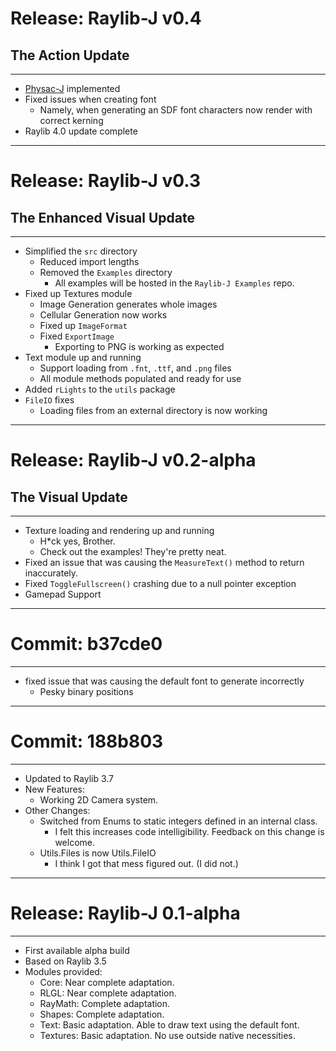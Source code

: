 # Release: Raylib-J v0.4
## The Action Update

<hr>

* [Physac-J](https://github.com/CreedVI/Physac-J) implemented
* Fixed issues when creating font
  * Namely, when generating an SDF font characters now render with correct kerning
* Raylib 4.0 update complete

<hr>

# Release: Raylib-J v0.3
## The Enhanced Visual Update

<hr>

* Simplified the `src` directory
  * Reduced import lengths  
  * Removed the `Examples` directory
    * All examples will be hosted in the `Raylib-J Examples` repo.
* Fixed up Textures module
  * Image Generation generates whole images
  * Cellular Generation now works
  * Fixed up `ImageFormat`
  * Fixed `ExportImage`
    * Exporting to PNG is working as expected
* Text module up and running
  * Support loading from `.fnt`, `.ttf`, and `.png` files
  * All module methods populated and ready for use
* Added `rLights` to the `utils` package
* `FileIO` fixes
  * Loading files from an external directory is now working


<hr>

# Release: Raylib-J v0.2-alpha
## The Visual Update
<hr>

* Texture loading and rendering up and running
    - H*ck yes, Brother.
    - Check out the examples! They're pretty neat.
* Fixed an issue that was causing the `MeasureText()` method to return inaccurately.
* Fixed `ToggleFullscreen()` crashing due to a null pointer exception
* Gamepad Support

<hr>

# Commit: b37cde0
<hr>

* fixed issue that was causing the default font to generate incorrectly
    - Pesky binary positions

<hr>

# Commit: 188b803
<hr>

* Updated to Raylib 3.7
* New Features:
    - Working 2D Camera system.
* Other Changes:
    - Switched from Enums to static integers defined in an internal class.
        - I felt this increases code intelligibility. Feedback on this change is welcome.
    - Utils.Files is now Utils.FileIO
        - I think I got that mess figured out. (I did not.)
<hr>

# Release: Raylib-J 0.1-alpha
<hr>

* First available alpha build
* Based on Raylib 3.5
* Modules provided:
    - Core: Near complete adaptation. 
    - RLGL: Near complete adaptation.
    - RayMath: Complete adaptation.
    - Shapes: Complete adaptation.
    - Text: Basic adaptation. Able to draw text using the default font.
    - Textures: Basic adaptation. No use outside native necessities.